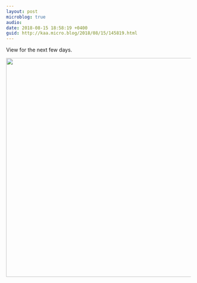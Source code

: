 ```yaml
---
layout: post
microblog: true
audio: 
date: 2018-08-15 18:58:19 +0400
guid: http://kaa.micro.blog/2018/08/15/145819.html
---
```

View for the next few days.

<img src="http://www.kaa.bz/uploads/2018/8be63c8504.jpg" width="600" height="599" />
